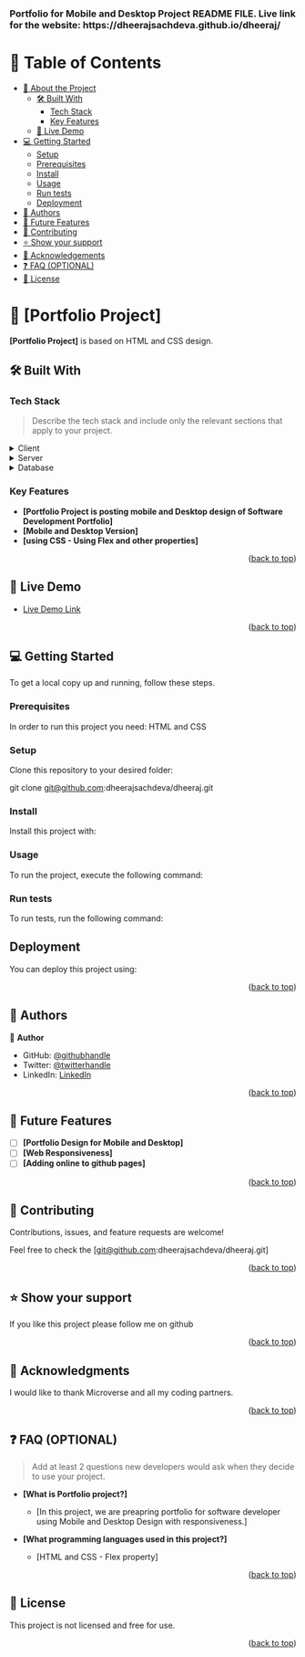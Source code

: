 <a name="readme-top"></a>



  <h3><b>Portfolio for Mobile and Desktop Project README FILE. Live link for the website: https://dheerajsachdeva.github.io/dheeraj/</b></h3>

</div>

# 📗 Table of Contents

- [📖 About the Project](#about-project)
  - [🛠 Built With](#built-with)
    - [Tech Stack](#tech-stack)
    - [Key Features](#key-features)
  - [🚀 Live Demo](#live-demo)
- [💻 Getting Started](#getting-started)
  - [Setup](#setup)
  - [Prerequisites](#prerequisites)
  - [Install](#install)
  - [Usage](#usage)
  - [Run tests](#run-tests)
  - [Deployment](#triangular_flag_on_post-deployment)
- [👥 Authors](#authors)
- [🔭 Future Features](#future-features)
- [🤝 Contributing](#contributing)
- [⭐️ Show your support](#support)
- [🙏 Acknowledgements](#acknowledgements)
- [❓ FAQ (OPTIONAL)](#faq)
- [📝 License](#license)

<!-- PROJECT DESCRIPTION -->

# 📖 [Portfolio Project] <a name="is about posting Portfolio on Mobile and Desktop version"></a>

**[Portfolio Project]** is based on HTML and CSS design.

## 🛠 Built With <a name="built-with"></a>

### Tech Stack <a name="tech-stack"></a>

> Describe the tech stack and include only the relevant sections that apply to your project.

<details>
  <summary>Client</summary>
  <ul>
    <li><a href=#>HTML and CSS</a></li>
  </ul>
</details>

<details>
  <summary>Server</summary>
  <ul>
    <li><a href=#>Local Server - Hosted on Github</a></li>
  </ul>
</details>

<details>
<summary>Database</summary>
  <ul>
    <li><a href=#>No database used</a></li>
  </ul>
</details>

<!-- Features -->

### Key Features <a name="key-features"></a>


- **[Portfolio Project is posting mobile and Desktop design of Software Development Portfolio]**
- **[Mobile and Desktop Version]**
- **[using CSS - Using Flex and other properties]**

<p align="right">(<a href="#readme-top">back to top</a>)</p>

<!-- LIVE DEMO -->

## 🚀 Live Demo <a name="live-demo"></a>

- [Live Demo Link](https://dheerajsachdeva.github.io/dheeraj/)

<p align="right">(<a href="#readme-top">back to top</a>)</p>

<!-- GETTING STARTED -->

## 💻 Getting Started <a name="getting-started"></a>

To get a local copy up and running, follow these steps.

### Prerequisites

In order to run this project you need: HTML and CSS

### Setup

Clone this repository to your desired folder:

git clone git@github.com:dheerajsachdeva/dheeraj.git

### Install

Install this project with:

### Usage

To run the project, execute the following command:

### Run tests

To run tests, run the following command:

## Deployment

You can deploy this project using:

<p align="right">(<a href="#readme-top">back to top</a>)</p>

<!-- AUTHORS -->

## 👥 Authors <a name="DHEERAJ SACHDEVA"></a>


👤 **Author**

- GitHub: [@githubhandle](https://github.com/dheerajsachdeva)
- Twitter: [@twitterhandle](https://twitter.com/dheerajarya)
- LinkedIn: [LinkedIn](https://www.linkedin.com/in/dheeraj-sachdeva-502b2b8/)


<p align="right">(<a href="#readme-top">back to top</a>)</p>

<!-- FUTURE FEATURES -->

## 🔭 Future Features <a name="future-features"></a>


- [ ] **[Portfolio Design for Mobile and Desktop]**
- [ ] **[Web Responsiveness]**
- [ ] **[Adding online to github pages]**

<p align="right">(<a href="#readme-top">back to top</a>)</p>

<!-- CONTRIBUTING -->

## 🤝 Contributing <a name="contributing"></a>

Contributions, issues, and feature requests are welcome!

Feel free to check the [git@github.com:dheerajsachdeva/dheeraj.git]

<p align="right">(<a href="#readme-top">back to top</a>)</p>

<!-- SUPPORT -->

## ⭐️ Show your support <a name="support"></a>

If you like this project please follow me on github

<p align="right">(<a href="#readme-top">back to top</a>)</p>

<!-- ACKNOWLEDGEMENTS -->

## 🙏 Acknowledgments <a name="acknowledgements"></a>

I would like to thank Microverse and all my coding partners.

<p align="right">(<a href="#readme-top">back to top</a>)</p>

<!-- FAQ (optional) -->

## ❓ FAQ (OPTIONAL) <a name="faq"></a>

> Add at least 2 questions new developers would ask when they decide to use your project.

- **[What is Portfolio project?]**

  - [In this project, we are preapring portfolio for software developer using Mobile and Desktop Design with responsiveness.]

- **[What programming languages used in this project?]**

  - [HTML and CSS - Flex property]

<p align="right">(<a href="#readme-top">back to top</a>)</p>

<!-- LICENSE -->

## 📝 License <a name="license"></a>

This project is not licensed and free for use.

<p align="right">(<a href="#readme-top">back to top</a>)</p>
